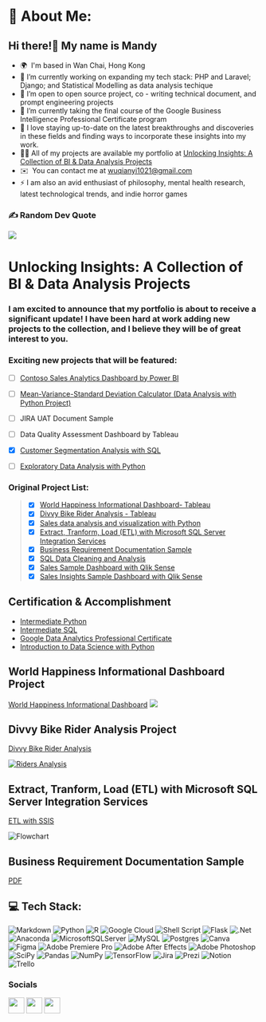 # 💫 About Me:
## Hi there!👋 My name is Mandy
* 🌍  I'm based in Wan Chai, Hong Kong
* 🔭  I’m currently working on expanding my tech stack: PHP and Laravel; Django; and Statistical Modelling as data analysis techique
* 👯  I’m open to open source project, co - writing technical document, and prompt engineering projects
* 🌱  I’m currently taking the final course of the Google Business Intelligence Professional Certificate program
* 💬  I love staying up-to-date on the latest breakthroughs and discoveries in these fields and finding ways to incorporate these insights into my work. 
* 👨‍💻  All of my projects are available my portfolio at [Unlocking Insights: A Collection of BI & Data Analysis Projects](https://github.com/wusinyee/SYW-Portfolio-v2023/blob/main/README.md#unlocking-insights-a-collection-of-bi--data-analysis-projects)
* ✉️  You can contact me at [wuqianyi1021@gmail.com](mailto:wuqianyi1021@gmail.com)
* ⚡ I am also an avid enthusiast of philosophy, mental health research, latest technological trends, and indie horror games

### ✍️ Random Dev Quote
![](https://quotes-github-readme.vercel.app/api?type=horizontal&theme=dark)




# Unlocking Insights: A Collection of BI & Data Analysis Projects

### I am excited to announce that my portfolio is about to receive a significant update! I have been hard at work adding new projects to the collection, and I believe they will be of great interest to you.
### Exciting new projects that will be featured:

- [ ] [Contoso Sales Analytics Dashboard by Power BI](https://github.com/wusinyee/SYW-Portfolio-v2023/blob/e4d7223d91b2be3a5462ed15762098b6ed4eb97d/Contoso%20Sales%20Overview%20Dashboard%20Project%20Docutmentation.md)
- [ ] [Mean-Variance-Standard Deviation Calculator (Data Analysis with Python Project)](https://github.com/wusinyee/SYW-Portfolio-v2023/blob/b69963c8e2e2bf07286f57827ae90b2083c5fc8b/Mean-Variance-Standard%20Deviation%20Calculator.md)
- [ ] JIRA UAT Document Sample
- [ ] Data Quality Assessment Dashboard by Tableau
- [x] [Customer Segmentation Analysis with SQL](https://github.com/wusinyee/SYW-Portfolio-v2023/blob/4914ce37258ffebe612979c7855e0fd019c8eca3/Customer%20Segmentation%20Analysis%20with%20SQL.md)
- [ ] [Exploratory Data Analysis with Python](https://github.com/wusinyee/SYW-Portfolio-v2023/blob/b1307ea78b43019802a944f187f3cf31ba005d47/EDAwithPython.md)


### Original Project List:

> - [x] [World Happiness Informational Dashboard- Tableau](https://public.tableau.com/views/WorldHappinessInformationalDashboard/Title?:language=en-US&:display_count=n&:origin=viz_share_link)
> - [x] [Divvy Bike Rider Analysis - Tableau](https://public.tableau.com/views/DIVVYANALYSIS/RidersAnalysis?:language=en-US&:display_count=n&:origin=viz_share_link)
> - [x] [Sales data analysis and visualization with Python](https://github.com/wusinyee/SYW-Portfolio-v2023/blob/55c05d4b57da2c4ad358811c9ffeafd1fa986b3e/Sales%20data%20analysis%20and%20visualization%20with%20Python.md)
> - [x] [Extract, Tranform, Load (ETL) with Microsoft SQL Server Integration Services](https://www.canva.com/design/DAFbF6ULnlw/M-IEfwb71qhXO_sf0nTgiA/view?utm_content=DAFbF6ULnlw&utm_campaign=designshare&utm_medium=link2&utm_source=sharebutton)
> - [x] [Business Requirement Documentation Sample](https://www.canva.com/design/DAFb08GxmS0/op8wOGsa2pDsh0tuxEQFcw/view?utm_content=DAFb08GxmS0&utm_campaign=designshare&utm_medium=link2&utm_source=sharebutton)
> - [x] [SQL Data Cleaning and Analysis](https://github.com/wusinyee/SYW-Portfolio-v2023/blob/f2969db51e0b5e973965462903698f2f2009ff41/SQL%20Data%20Cleaning%20and%20Analysis.md)
> - [x] [Sales Sample Dashboard with Qlik Sense](https://mapv4ogz9cbv0i5.sg.qlikcloud.com/single/?appid=6cdbe106-5436-4140-9229-f0891d5f13e0&sheet=cce95a84-cf17-45aa-b858-254acca56bea&theme=horizon&opt=ctxmenu,currsel)
> - [x] [Sales Insights Sample Dashboard with Qlik Sense](https://mapv4ogz9cbv0i5.sg.qlikcloud.com/single/?appid=6cdbe106-5436-4140-9229-f0891d5f13e0&sheet=63a29d72-3f96-4487-b314-63c01d781745&theme=horizon&opt=ctxmenu,currsel)



Certification & Accomplishment
--------------------------------
- [Intermediate Python](https://github.com/wusinyee/SYW-Portfolio-v2023/blob/7eccd777e594ea17023ed3a033fb9eb320ab0637/IPython.pdf)
- [Intermediate SQL](https://github.com/wusinyee/SYW-Portfolio-v2023/blob/f483b722db454e79f99ff4fe3f9972a12addb34a/ISQL.pdf)
- [Google Data Analytics Professional Certificate](https://github.com/wusinyee/SYW-Portfolio-v2023/blob/83309c1adf18fee93ee25af5e002a2f6883f90d1/GoogleDataAnalyticsProfCert.pdf)
- [Introduction to Data Science with Python](https://github.com/wusinyee/SYW-Portfolio-v2023/blob/d7b06bd605b9fba53f9b829c68e35cc5b7c913ab/DSP.pdf)




World Happiness Informational Dashboard Project
------------------------------------------------
 [World Happiness Informational Dashboard](https://public.tableau.com/views/WorldHappinessInformationalDashboard/Title?:language=en-US&:display_count=n&:origin=viz_share_link)
![ ](https://github.com/wusinyee/SYW-Portfolio-v2023/blob/2f7bd3e431fc6841654f78e848552075f55555c0/WHIDBtitle.png)



Divvy Bike Rider Analysis Project
----------------------------------
 [Divvy Bike Rider Analysis](https://public.tableau.com/views/DIVVYANALYSIS/RidersAnalysis?:language=en-US&:display_count=n&:origin=viz_share_link)
<div class='tableauPlaceholder' id='viz1676860904200' style='position: relative'><noscript><a href='#'><img alt='Riders Analysis ' src='https:&#47;&#47;public.tableau.com&#47;static&#47;images&#47;DI&#47;DIVVYANALYSIS&#47;RidersAnalysis&#47;1_rss.png' style='border: none' /></a></noscript><object class='tableauViz'  style='display:none;'><param name='host_url' value='https%3A%2F%2Fpublic.tableau.com%2F' /> <param name='embed_code_version' value='3' /> <param name='site_root' value='' /><param name='name' value='DIVVYANALYSIS&#47;RidersAnalysis' /><param name='tabs' value='no' /><param name='toolbar' value='yes' /><param name='static_image' value='https:&#47;&#47;public.tableau.com&#47;static&#47;images&#47;DI&#47;DIVVYANALYSIS&#47;RidersAnalysis&#47;1.png' /> <param name='animate_transition' value='yes' /><param name='display_static_image' value='yes' /><param name='display_spinner' value='yes' /><param name='display_overlay' value='yes' /><param name='display_count' value='yes' /><param name='language' value='en-US' /></object></div>   

Extract, Tranform, Load (ETL) with Microsoft SQL Server Integration Services
------------------------------------------------------------------------------
[ETL with SSIS](https://github.com/wusinyee/SYW-Portfolio-v2023/blob/88cbdcd21e2c18a24f3cfd018c4d035322e4439a/ETL%20Tech%20Doc.pdf)

![Flowchart](https://github.com/wusinyee/SYW-Portfolio-v2023/blob/88cbdcd21e2c18a24f3cfd018c4d035322e4439a/ETLwithSSISflowchart.jpg)


Business Requirement Documentation Sample
------------------------------------------

[PDF](https://github.com/wusinyee/SYW-Portfolio-v2023/blob/7c00fd2c34d6554339c032af068ac96ae3893aa2/BRD%20Sample%20.pdf)



## 💻 Tech Stack:
![Markdown](https://img.shields.io/badge/markdown-%23000000.svg?style=for-the-badge&logo=markdown&logoColor=white) ![Python](https://img.shields.io/badge/python-3670A0?style=for-the-badge&logo=python&logoColor=ffdd54) ![R](https://img.shields.io/badge/r-%23276DC3.svg?style=for-the-badge&logo=r&logoColor=white) ![Google Cloud](https://img.shields.io/badge/Google%20Cloud-%234285F4.svg?style=for-the-badge&logo=google-cloud&logoColor=white) ![Shell Script](https://img.shields.io/badge/shell_script-%23121011.svg?style=for-the-badge&logo=gnu-bash&logoColor=white) ![Flask](https://img.shields.io/badge/flask-%23000.svg?style=for-the-badge&logo=flask&logoColor=white) ![.Net](https://img.shields.io/badge/.NET-5C2D91?style=for-the-badge&logo=.net&logoColor=white) ![Anaconda](https://img.shields.io/badge/Anaconda-%2344A833.svg?style=for-the-badge&logo=anaconda&logoColor=white) ![MicrosoftSQLServer](https://img.shields.io/badge/Microsoft%20SQL%20Sever-CC2927?style=for-the-badge&logo=microsoft%20sql%20server&logoColor=white) ![MySQL](https://img.shields.io/badge/mysql-%2300f.svg?style=for-the-badge&logo=mysql&logoColor=white) ![Postgres](https://img.shields.io/badge/postgres-%23316192.svg?style=for-the-badge&logo=postgresql&logoColor=white) ![Canva](https://img.shields.io/badge/Canva-%2300C4CC.svg?style=for-the-badge&logo=Canva&logoColor=white) 	![Figma](https://img.shields.io/badge/figma-%23F24E1E.svg?style=for-the-badge&logo=figma&logoColor=white) ![Adobe Premiere Pro](https://img.shields.io/badge/Adobe%20Premiere%20Pro-9999FF.svg?style=for-the-badge&logo=Adobe%20Premiere%20Pro&logoColor=white) ![Adobe After Effects](https://img.shields.io/badge/Adobe%20After%20Effects-9999FF.svg?style=for-the-badge&logo=Adobe%20After%20Effects&logoColor=white) ![Adobe Photoshop](https://img.shields.io/badge/adobephotoshop-%2331A8FF.svg?style=for-the-badge&logo=adobephotoshop&logoColor=white) ![SciPy](https://img.shields.io/badge/SciPy-%230C55A5.svg?style=for-the-badge&logo=scipy&logoColor=%white) ![Pandas](https://img.shields.io/badge/pandas-%23150458.svg?style=for-the-badge&logo=pandas&logoColor=white) ![NumPy](https://img.shields.io/badge/numpy-%23013243.svg?style=for-the-badge&logo=numpy&logoColor=white) ![TensorFlow](https://img.shields.io/badge/TensorFlow-%23FF6F00.svg?style=for-the-badge&logo=TensorFlow&logoColor=white) ![Jira](https://img.shields.io/badge/jira-%230A0FFF.svg?style=for-the-badge&logo=jira&logoColor=white) ![Prezi](https://img.shields.io/badge/Prezi-%23000000.svg?style=for-the-badge&logo=Prezi&logoColor=white) ![Notion](https://img.shields.io/badge/Notion-%23000000.svg?style=for-the-badge&logo=notion&logoColor=white) ![Trello](https://img.shields.io/badge/Trello-%23026AA7.svg?style=for-the-badge&logo=Trello&logoColor=white)

### Socials

<p align="left"> <a href="https://www.github.com/wusinyee" target="_blank" rel="noreferrer"><img src="https://raw.githubusercontent.com/danielcranney/readme-generator/main/public/icons/socials/github.svg" width="32" height="32" /></a> <a href="https://www.linkedin.com/in/sin-yee-mandy-wu-865a0a13a" target="_blank" rel="noreferrer"><img src="https://raw.githubusercontent.com/danielcranney/readme-generator/main/public/icons/socials/linkedin.svg" width="32" height="32" /></a> <a href="http://www.medium.com/@wuqianyi1021" target="_blank" rel="noreferrer"><img src="https://raw.githubusercontent.com/danielcranney/readme-generator/main/public/icons/socials/medium.svg" width="32" height="32" /></a></p>



